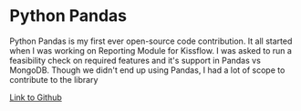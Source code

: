 # Python Pandas

Python Pandas is my first ever open-source code contribution. It all started when I was working on Reporting Module for Kissflow. I was asked to run a feasibility check on required features and it's support in Pandas vs MongoDB. Though we didn't end up using Pandas, I had a lot of scope to contribute to the library

[Link to Github](https://github.com/pandas-dev/pandas/issues?q=author%3Abhavaniravi+)
